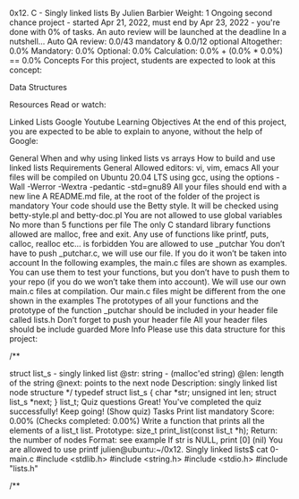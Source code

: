 0x12. C - Singly linked lists By Julien Barbier Weight: 1 Ongoing second chance project - started Apr 21, 2022, must end by Apr 23, 2022 - you're done with 0% of tasks. An auto review will be launched at the deadline In a nutshell… Auto QA review: 0.0/43 mandatory & 0.0/12 optional Altogether: 0.0% Mandatory: 0.0% Optional: 0.0% Calculation: 0.0% + (0.0% * 0.0%) == 0.0% Concepts For this project, students are expected to look at this concept:

Data Structures

Resources Read or watch:

Linked Lists Google Youtube Learning Objectives At the end of this project, you are expected to be able to explain to anyone, without the help of Google:

General When and why using linked lists vs arrays How to build and use linked lists Requirements General Allowed editors: vi, vim, emacs All your files will be compiled on Ubuntu 20.04 LTS using gcc, using the options -Wall -Werror -Wextra -pedantic -std=gnu89 All your files should end with a new line A README.md file, at the root of the folder of the project is mandatory Your code should use the Betty style. It will be checked using betty-style.pl and betty-doc.pl You are not allowed to use global variables No more than 5 functions per file The only C standard library functions allowed are malloc, free and exit. Any use of functions like printf, puts, calloc, realloc etc… is forbidden You are allowed to use _putchar You don’t have to push _putchar.c, we will use our file. If you do it won’t be taken into account In the following examples, the main.c files are shown as examples. You can use them to test your functions, but you don’t have to push them to your repo (if you do we won’t take them into account). We will use our own main.c files at compilation. Our main.c files might be different from the one shown in the examples The prototypes of all your functions and the prototype of the function _putchar should be included in your header file called lists.h Don’t forget to push your header file All your header files should be include guarded More Info Please use this data structure for this project:

/**

struct list_s - singly linked list
@str: string - (malloc'ed string)
@len: length of the string
@next: points to the next node
Description: singly linked list node structure */ typedef struct list_s { char *str; unsigned int len; struct list_s *next; } list_t; Quiz questions Great! You've completed the quiz successfully! Keep going! (Show quiz) Tasks
Print list mandatory Score: 0.00% (Checks completed: 0.00%) Write a function that prints all the elements of a list_t list.
Prototype: size_t print_list(const list_t *h); Return: the number of nodes Format: see example If str is NULL, print [0] (nil) You are allowed to use printf julien@ubuntu:~/0x12. Singly linked lists$ cat 0-main.c #include <stdlib.h> #include <string.h> #include <stdio.h> #include "lists.h"

/**
